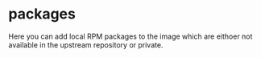 # packages

Here you can add local RPM packages to the image which are eithoer not
available in the upstream repository or private.
